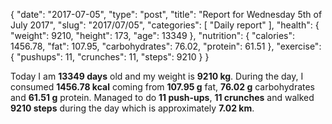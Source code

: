{
    "date": "2017-07-05",
    "type": "post",
    "title": "Report for Wednesday 5th of July 2017",
    "slug": "2017\/07\/05",
    "categories": [
        "Daily report"
    ],
    "health": {
        "weight": 9210,
        "height": 173,
        "age": 13349
    },
    "nutrition": {
        "calories": 1456.78,
        "fat": 107.95,
        "carbohydrates": 76.02,
        "protein": 61.51
    },
    "exercise": {
        "pushups": 11,
        "crunches": 11,
        "steps": 9210
    }
}

Today I am <strong>13349 days</strong> old and my weight is <strong>9210 kg</strong>. During the day, I consumed <strong>1456.78 kcal</strong> coming from <strong>107.95 g</strong> fat, <strong>76.02 g</strong> carbohydrates and <strong>61.51 g</strong> protein. Managed to do <strong>11 push-ups</strong>, <strong>11 crunches</strong> and walked <strong>9210 steps</strong> during the day which is approximately <strong>7.02 km</strong>.